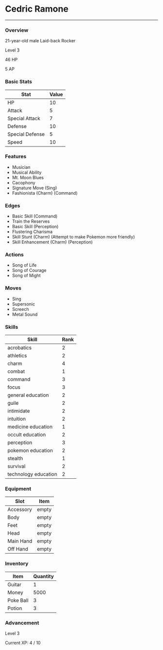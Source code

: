 # Cedric Ramone
------------------------------------------------------------------------

### Overview
21-year-old male Laid-back Rocker

Level 3

46 HP

5 AP

### Basic Stats
| Stat              | Value |
| ----------------- | ----- |
| HP                | 10 |
| Attack            | 5 |
| Special Attack    | 7 |
| Defense           | 10 |
| Special Defense   | 5 |
| Speed             | 10 |

### Features
* Musician
* Musical Ability
* Mt. Moon Blues
* Cacophony
* Signature Move (Sing)
* Fashionista (Charm) (Command)

### Edges
* Basic Skill (Command)
* Train the Reserves
* Basic Skill (Perception)
* Flustering Charisma
* Skill Stunt (Charm) (Attempt to make Pokemon more friendly)
* Skill Enhancement (Charm) (Perception)

### Actions
* Song of Life
* Song of Courage
* Song of Might

### Moves
* Sing
* Supersonic
* Screech
* Metal Sound

### Skills
| Skill         | Rank |
| ------------- | ---- |
| acrobatics | 2 |
| athletics | 2 |
| charm | 4 |
| combat | 1 |
| command | 3 |
| focus | 3 |
| general education | 2 |
| guile | 2 |
| intimidate | 2 |
| intuition | 2 |
| medicine education | 1 |
| occult education | 2 |
| perception | 3 |
| pokemon education | 2 |
| stealth | 1 |
| survival | 2 |
| technology education | 2 |

### Equipment
| Slot          | Item |
| ------------- | ---- |
| Accessory | empty |
| Body | empty |
| Feet | empty |
| Head | empty |
| Main Hand | empty |
| Off Hand | empty |

### Inventory
| Item          | Quantity |
| ------------- | -------- |
| Guitar | 1 |
| Money | 5000 |
| Poke Ball | 3 |
| Potion | 3 |

### Advancement
Level 3

Current XP: 4 / 10